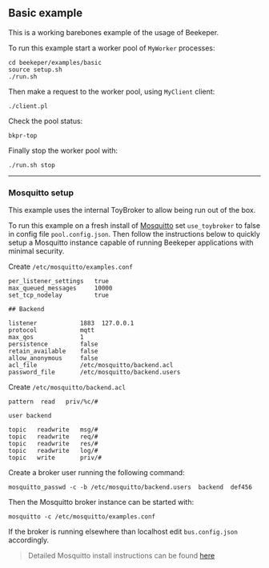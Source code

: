 ## Basic example

This is a working barebones example of the usage of Beekeper.


To run this example start a worker pool of `MyWorker` processes:
```
cd beekeper/examples/basic
source setup.sh
./run.sh
```
Then make a request to the worker pool, using `MyClient` client:
```
./client.pl
```
Check the pool status: 
```
bkpr-top
```
Finally stop the worker pool with:
```
./run.sh stop
```
---

### Mosquitto setup

This example uses the internal ToyBroker to allow being run out of the box.

To run this example on a fresh install of [Mosquitto](https://mosquitto.org/) set `use_toybroker` 
to false in config file `pool.config.json`. Then follow the instructions below to quickly setup a 
Mosquitto instance capable of running Beekeper applications with minimal security.

Create `/etc/mosquitto/examples.conf`
```
per_listener_settings   true
max_queued_messages     10000
set_tcp_nodelay         true

## Backend

listener            1883  127.0.0.1
protocol            mqtt
max_qos             1
persistence         false
retain_available    false
allow_anonymous     false
acl_file            /etc/mosquitto/backend.acl
password_file       /etc/mosquitto/backend.users
```
Create `/etc/mosquitto/backend.acl`
```
pattern  read   priv/%c/#

user backend

topic   readwrite   msg/#
topic   readwrite   req/#
topic   readwrite   res/#
topic   readwrite   log/#
topic   write       priv/#
```
Create a broker user running the following command:
```
mosquitto_passwd -c -b /etc/mosquitto/backend.users  backend  def456
```
Then the Mosquitto broker instance can be started with:
```
mosquitto -c /etc/mosquitto/examples.conf
```
If the broker is running elsewhere than localhost edit `bus.config.json` accordingly.

> Detailed Mosquitto install instructions can be found [here](../../doc/Brokers.md)
